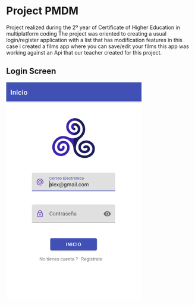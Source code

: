 # Project PMDM
Project realized during the 2º year of Certificate of Higher Education in multiplatform coding
The project was oriented to creating a usual login/register application with a list that has
modification features in this case i created a films app where you can save/edit your films this
app was working against an Api that our teacher created for this project.

## Login Screen
![This was supposed to be the an image of the login screen](ReadmeImages/LoginScreen.png)


